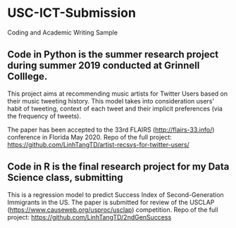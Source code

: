# USC-ICT-Submission
Coding and Academic Writing Sample

## Code in Python is the summer research project during summer 2019 conducted at Grinnell Colllege.
This project aims at recommending music artists for Twitter Users based on their music tweeting history. This model takes into consideration users' habit of tweeting, context of each tweet and their implicit preferences (via the frequency of tweets).

The paper has been accepted to the 33rd FLAIRS (http://flairs-33.info/) conference in Florida May 2020.
Repo of the full project: https://github.com/LinhTangTD/artist-recsys-for-twitter-users/

## Code in R is the final research project for my Data Science class, submitting 
This is a regression model to predict Success Index of Second-Generation Immigrants in the US.
The paper is submitted for review of the USCLAP (https://www.causeweb.org/usproc/usclap) competition. 
Repo of the full project: https://github.com/LinhTangTD/2ndGenSuccess
